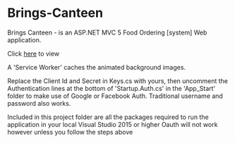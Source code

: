 # Brings-Canteen
Brings Canteen - is an ASP.NET MVC 5 Food Ordering [system] Web application.

Click <a target="_blank" href="https://bringscanteen.azurewebsites.net/">here</a> to view

A 'Service Worker' caches the animated background images.

Replace the Client Id and Secret in Keys.cs with yours, then uncomment the Authentication lines at the bottom of 'Startup.Auth.cs' in the 'App_Start' folder to make use of Google or Facebook Auth. 
Traditional username and password also works.


Included in this project folder are all the packages required to run the application in your local Visual Studio 2015 or higher
Oauth will not work however unless you follow the steps above
